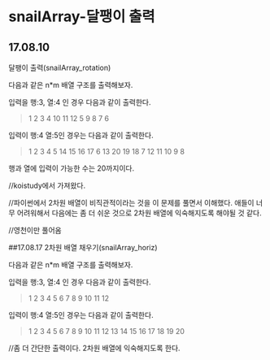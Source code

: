 # snailArray-달팽이 출력
## 17.08.10

달팽이 출력(snailArray_rotation)

다음과 같은 n*m 배열 구조를 출력해보자.

입력을 행:3, 열:4 인 경우 다음과 같이 출력한다.
>1 2 3 4
>10 11 12 5
>9 8 7 6

입력이 행:4 열:5인 경우는 다음과 같이 출력한다.
>1 2 3 4 5
>14 15 16 17 6
>13 20 19 18 7
>12 11 10 9 8

행과 열에 입력이 가능한 수는 20까지이다.

//koistudy에서 가져왔다.

//파이썬에서 2차원 배열이 비직관적이라는 것을 이 문제를 풀면서 이해했다. 애들이 너무 어려워해서 다음에는 좀 더 쉬운 것으로 2차원 배열에 익숙해지도록 해야될 것 같다.

//영천이만 풀어옴

##17.08.17
2차원 배열 채우기(snailArray_horiz)

다음과 같은 n*m 배열 구조를 출력해보자.

입력을 행:3, 열:4 인 경우 다음과 같이 출력한다.
>1 2 3 4
>5 6 7 8
>9 10 11 12

입력이 행:4 열:5인 경우는 다음과 같이 출력한다.
>1 2 3 4 5
>6 7 8 9 10
>11 12 13 14 15
>16 17 18 19 20

//좀 더 간단한 출력이다. 2차원 배열에 익숙해지도록 한다.